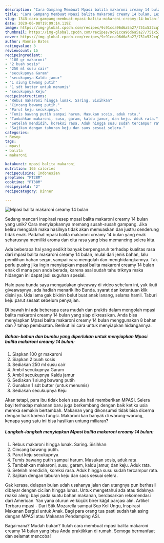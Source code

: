 ```yaml
---
description: "Cara Gampang Membuat Mpasi balita makaroni creamy 14 bulan, Lezat Sekali"
title: "Cara Gampang Membuat Mpasi balita makaroni creamy 14 bulan, Lezat Sekali"
slug: 1348-cara-gampang-membuat-mpasi-balita-makaroni-creamy-14-bulan-lezat-sekali
date: 2020-06-08T19:09:14.119Z
image: https://img-global.cpcdn.com/recipes/9c91cca96d6a5a27/751x532cq70/mpasi-balita-makaroni-creamy-14-bulan-foto-resep-utama.jpg
thumbnail: https://img-global.cpcdn.com/recipes/9c91cca96d6a5a27/751x532cq70/mpasi-balita-makaroni-creamy-14-bulan-foto-resep-utama.jpg
cover: https://img-global.cpcdn.com/recipes/9c91cca96d6a5a27/751x532cq70/mpasi-balita-makaroni-creamy-14-bulan-foto-resep-utama.jpg
author: Nannie Bates
ratingvalue: 3
reviewcount: 15
recipeingredient:
- "100 gr makaroni"
- "2 buah sosis"
- "250 ml susu cair"
- "secukupnya Garam"
- "secukupnya Kaldu jamur"
- "1 siung bawang putih"
- "1 sdt butter untuk menumis"
- "secukupnya Keju"
recipeinstructions:
- "Rebus makaroni hingga lunak. Saring. Sisihkan"
- "Cincang bawang putih."
- "Parut keju secukupnya."
- "Tumis bawang putih sampai harum. Masukan sosis, aduk rata."
- "Tambahkan makaroni, susu, garam, kaldu jamur, dan keju. Aduk rata."
- "Setelah mendidih, koreksi rasa. Aduk hingga susu sudah tercampur rata."
- "Sajikan dengan taburan keju dan saos sesuai selera."
categories:
- Resep
tags:
- mpasi
- balita
- makaroni

katakunci: mpasi balita makaroni 
nutrition: 165 calories
recipecuisine: Indonesian
preptime: "PT28M"
cooktime: "PT38M"
recipeyield: "2"
recipecategory: Dinner

---
```



![Mpasi balita makaroni creamy 14 bulan](https://img-global.cpcdn.com/recipes/9c91cca96d6a5a27/751x532cq70/mpasi-balita-makaroni-creamy-14-bulan-foto-resep-utama.jpg)

Sedang mencari inspirasi resep mpasi balita makaroni creamy 14 bulan yang unik? Cara menyiapkannya memang susah-susah gampang. Jika keliru mengolah maka hasilnya tidak akan memuaskan dan justru cenderung tidak enak. Padahal mpasi balita makaroni creamy 14 bulan yang enak seharusnya memiliki aroma dan cita rasa yang bisa memancing selera kita.

Ada beberapa hal yang sedikit banyak berpengaruh terhadap kualitas rasa dari mpasi balita makaroni creamy 14 bulan, mulai dari jenis bahan, lalu pemilihan bahan segar, sampai cara mengolah dan menghidangkannya. Tak perlu pusing jika ingin menyiapkan mpasi balita makaroni creamy 14 bulan enak di mana pun anda berada, karena asal sudah tahu triknya maka hidangan ini dapat jadi suguhan spesial.

Halo para bunda saya mengadakan giveaway di video sebelum ini, yuk ikuti giveawaynya, ada hadiah menarik lho Bunda. syarat dan ketentuan klik disini ya. Uda lama gak bikinin belut buat anak lanang, selama hamil. Taburi keju parut sesaat sebelum penyajian.


Di bawah ini ada beberapa cara mudah dan praktis dalam mengolah mpasi balita makaroni creamy 14 bulan yang siap dikreasikan. Anda bisa menyiapkan Mpasi balita makaroni creamy 14 bulan menggunakan 8 bahan dan 7 tahap pembuatan. Berikut ini cara untuk menyiapkan hidangannya.

<!--inarticleads1-->

##### Bahan-bahan dan bumbu yang diperlukan untuk menyiapkan Mpasi balita makaroni creamy 14 bulan:

1. Siapkan 100 gr makaroni
1. Siapkan 2 buah sosis
1. Sediakan 250 ml susu cair
1. Ambil secukupnya Garam
1. Ambil secukupnya Kaldu jamur
1. Sediakan 1 siung bawang putih
1. Gunakan 1 sdt butter (untuk menumis)
1. Sediakan secukupnya Keju


Akan tetapi, para ibu tidak boleh sesuka hati memberikan MPASI. Selera bayi terhadap makanan baru juga berkembang dengan baik ketika usia mereka semakin bertambah. Makanan yang dikonsumsi tidak bisa dicerna dengan baik karena fungsi. Makaroni kan banyak di warung-warung, kenapa yang satu ini bisa hasilkan untung miliaran? 

<!--inarticleads2-->

##### Langkah-langkah menyiapkan Mpasi balita makaroni creamy 14 bulan:

1. Rebus makaroni hingga lunak. Saring. Sisihkan
1. Cincang bawang putih.
1. Parut keju secukupnya.
1. Tumis bawang putih sampai harum. Masukan sosis, aduk rata.
1. Tambahkan makaroni, susu, garam, kaldu jamur, dan keju. Aduk rata.
1. Setelah mendidih, koreksi rasa. Aduk hingga susu sudah tercampur rata.
1. Sajikan dengan taburan keju dan saos sesuai selera.


Gak kerasa, delapan bulan udah usahanya jalan dan utangnya pun berhasil dibayar dengan cicilan hingga lunas. Untuk mengetahui ada atau tidaknya reaksi alergi bayi pada suatu bahan makanan, berdasarkan rekomendasi dari American. Yan yana oturun ve küçük birer kâğıt parçası alın. Artikel Terbaru mpasi - Dari Stik Mozarella sampai Sop Kol Ungu, Inspirasi Makanan Bergizi untuk Anak. Bagi para orang tua pasti sudah tak asing dengan MPASI atau Makanan Pendamping ASI. 

Bagaimana? Mudah bukan? Itulah cara membuat mpasi balita makaroni creamy 14 bulan yang bisa Anda praktikkan di rumah. Semoga bermanfaat dan selamat mencoba!
